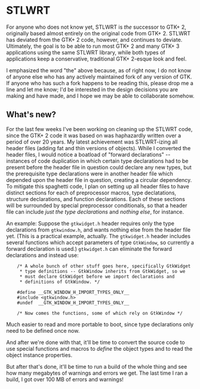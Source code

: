 # STLWRT

For anyone who does not know yet, STLWRT is *the* successor to GTK+ 2,
originally based almost entirely on the original code from GTK+ 2.  STLWRT
has deviated from the GTK+ 2 code, however, and continues to deviate.
Ultimately, the goal is to be able to run most GTK+ 2 and many GTK+ 3
applications using the same STLWRT library, while both types of applications
keep a conservative, traditional GTK+ 2-esque look and feel.

I emphasized the word "the" above because, as of right now, I do not know of
anyone else who has any actively maintained fork of any version of GTK.
If anyone who has such a fork happens to be reading this, please drop me
a line and let me know; I'd be interested in the design decisions you are
making and have made, and I hope we may be able to collaborate somehow.

## What's new?

For the last few weeks I've been working on cleaning up the STLWRT code,
since the GTK+ 2 code it was based on was haphazardly written over a
period of over 20 years.  My latest achievement was STLWRT-izing all header
files (adding fat and thin versions of objects).  While I converted the
header files, I would notice a boatload of "forward declarations" --
instances of code duplication in which certain type declarations had to be
present before the header file in question could declare any new types,
but the prerequisite type declarations were in another header file which
depended upon the header file in question, creating a circular dependency.
To mitigate this spaghetti code, I plan on setting up all header files to
have distinct sections for each of preprocessor macros, type declatations,
structure declarations, and function declarations.  Each of these sections
will be surrounded by special preprocessor conditionals, so that a header
file can include *just the type declarations* and *nothing else*, for
instance.

An example:  Suppose the `gtkwidget.h` header requires only the type
declarations from `gtkwindow.h`, and wants nothing else from the header
file yet.  (This is a practical example, actually.  The `gtkwidget.h`
header includes several functions which accept parameters of type
`GtkWindow`, so currently a forward declaration is used.)  `gtkwidget.h`
can eliminate the forward declarations and instead use:

        /* A whole bunch of other stuff goes here, specifically GtkWidget
         * type definitions -- GtkWindow inherits from GtkWidget, so we
         * must declare GtkWidget before we import declarations and
         * definitions of GtkWindow. */
        
        #define __GTK_WINDOW_H_IMPORT_TYPES_ONLY__
        #include <gtkwindow.h>
        #undef  __GTK_WINDOW_H_IMPORT_TYPES_ONLY__
        
        /* Now comes the functions, some of which rely on GtkWindow */

Much easier to read and more portable to boot, since type declarations
only need to be defined once now.

And after we're done with that, it'll be time to convert the source code
to use special functions and macros to *define* the object types and to
read the object instance properties.

But after that's done, it'll be time to run a build of the whole thing
and see how many megabytes of warnings and errors we get.  The last time
I ran a build, I got over 100 MB of errors and warnings!
